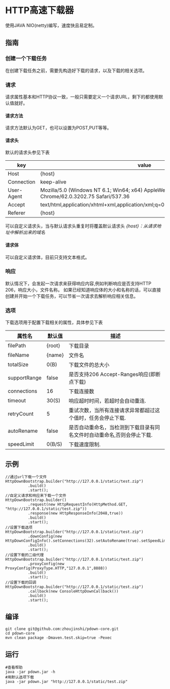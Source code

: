 # HTTP高速下载器
使用JAVA NIO(netty)编写，速度快且易定制。 
## 指南
### 创建一个下载任务  
在创建下载任务之前，需要先构造好下载的请求，以及下载的相关选项。
### 请求  
请求属性基本和HTTP协议一致，一般只需要定义一个请求URL，剩下的都使用默认值就好。
#### 请求方法
请求方法默认为GET，也可以设置为POST,PUT等等。
#### 请求头
默认的请求头参见下表
  
key | value
---|---
Host | {host}
Connection | keep-alive
User-Agent | Mozilla/5.0 (Windows NT 6.1; Win64; x64) AppleWebKit/537.36 (KHTML, like Gecko) Chrome/62.0.3202.75 Safari/537.36
Accept | text/html,application/xhtml+xml,application/xml;q=0.9,image/webp,image/apng,*/*;q=0.8
Referer | {host}

可以自定义请求头，当与默认请求头重复时将覆盖默认请求头 
*{host}：从请求地址中解析出来的域名*
#### 请求体
可以自定义请求体，目前只支持文本格式。
### 响应
默认情况下，会发起一次请求来获得响应内容,例如判断响应是否支持HTTP 206，响应大小，文件名称。
如果已经知道响应体的大小和名称的话，可以直接创建并开始一个下载任务，可以节省一次请求去解析响应相关信息。
### 选项
下载选项用于配置下载相关的属性，具体参见下表

属性名 | 默认值 | 描述 
---|---|---
filePath | {root} | 下载目录
fileName | {name} | 文件名
totalSize | 0(B) | 下载文件的总大小
supportRange | false | 是否支持206 Accept-Ranges响应(即断点下载)
connections | 16 | 下载连接数
timeout | 30(S) | 响应超时时间，若超时会自动重连.
retryCount | 5 | 重试次数，当所有连接请求异常都超过这个值时，任务会停止下载.
autoRename | false | 是否自动重命名，当检测到下载目录有同名文件时自动重命名,否则会停止下载.
speedLimit | 0(B/S) | 下载速度限制.

## 示例
```
//通过url下载一个文件
HttpDownBootstrap.builder("http://127.0.0.1/static/test.zip")
          .build()
          .start();
//自定义请求和响应来下载一个文件
HttpDownBootstrap.builder()
          .request(new HttpRequestInfo(HttpMethod.GET, "http://127.0.0.1/static/test.zip"))
          .response(new HttpResponseInfo(2048,true))
          .build()
          .start();
//设置下载选项
HttpDownBootstrap.builder("http://127.0.0.1/static/test.zip")
          .downConfig(new HttpDownConfigInfo().setConnections(32).setAutoRename(true).setSpeedLimit(1024*1024*5L))
          .build()
          .start();
//设置下载的二级代理
HttpDownBootstrap.builder("http://127.0.0.1/static/test.zip")
          .proxyConfig(new ProxyConfig(ProxyType.HTTP,"127.0.0.1",8888))
          .build()
          .start();
//设置下载的回调
HttpDownBootstrap.builder("http://127.0.0.1/static/test.zip")
          .callback(new ConsoleHttpDownCallback())
          .build()
          .start();
```
## 编译
```
git clone git@github.com:zhoujinshi/pdown-core.git
cd pdown-core
mvn clean package -Dmaven.test.skip=true -Pexec
```
## 运行
```
#查看帮助
java -jar pdown.jar -h
#用默认选项下载
java -jar pdown.jar "http://127.0.0.1/static/test.zip"
```

